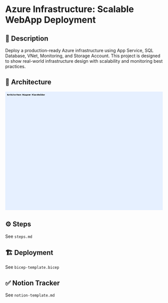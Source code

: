 # Azure Infrastructure: Scalable WebApp Deployment

## 📘 Description
Deploy a production-ready Azure infrastructure using App Service, SQL Database, VNet, Monitoring, and Storage Account. This project is designed to show real-world infrastructure design with scalability and monitoring best practices.

## 🧱 Architecture
![Diagram](architecture-diagram.png)

## ⚙️ Steps
See `steps.md`

## 🏗️ Deployment
See `bicep-template.bicep`

## ✅ Notion Tracker
See `notion-template.md`

